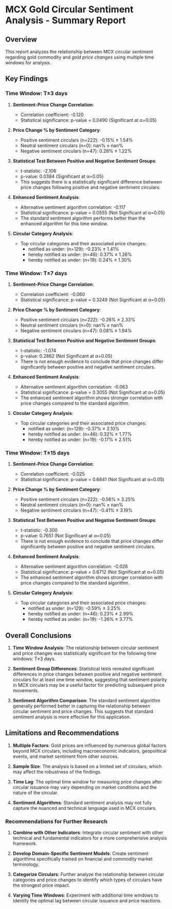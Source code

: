 
# MCX Gold Circular Sentiment Analysis - Summary Report

## Overview
This report analyzes the relationship between MCX circular sentiment regarding gold commodity and *gold price changes* using multiple time windows for analysis.

## Key Findings

### Time Window: T±3 days

1. **Sentiment-Price Change Correlation**:
   - Correlation coefficient: -0.120
   - Statistical significance: p-value = 0.0490 (Significant at α=0.05)

2. **Price Change % by Sentiment Category**:
   - Positive sentiment circulars (n=222): -0.15% ± 1.54%
   - Neutral sentiment circulars (n=0): nan% ± nan%
   - Negative sentiment circulars (n=47): 0.28% ± 1.22%

3. **Statistical Test Between Positive and Negative Sentiment Groups**:
   - t-statistic: -2.106
   - p-value: 0.0384 (Significant at α=0.05)
   - This suggests there is a statistically significant difference between price changes following positive and negative sentiment circulars.

4. **Enhanced Sentiment Analysis**:
   - Alternative sentiment algorithm correlation: -0.117
   - Statistical significance: p-value = 0.0555 (Not Significant at α=0.05)
   - The standard sentiment algorithm performs better than the enhanced algorithm for this time window.

5. **Circular Category Analysis**:
   - Top circular categories and their associated price changes:
     - notified as under: (n=129): -0.23% ± 1.41%
     - hereby notified as under: (n=46): 0.37% ± 1.26%
     - hereby  notified as under: (n=19): 0.24% ± 1.30%

### Time Window: T±7 days

1. **Sentiment-Price Change Correlation**:
   - Correlation coefficient: -0.060
   - Statistical significance: p-value = 0.3249 (Not Significant at α=0.05)

2. **Price Change % by Sentiment Category**:
   - Positive sentiment circulars (n=222): -0.26% ± 2.33%
   - Neutral sentiment circulars (n=0): nan% ± nan%
   - Negative sentiment circulars (n=47): 0.08% ± 1.94%

3. **Statistical Test Between Positive and Negative Sentiment Groups**:
   - t-statistic: -1.074
   - p-value: 0.2862 (Not Significant at α=0.05)
   - There is not enough evidence to conclude that price changes differ significantly between positive and negative sentiment circulars.

4. **Enhanced Sentiment Analysis**:
   - Alternative sentiment algorithm correlation: -0.063
   - Statistical significance: p-value = 0.3055 (Not Significant at α=0.05)
   - The enhanced sentiment algorithm shows stronger correlation with price changes compared to the standard algorithm.

5. **Circular Category Analysis**:
   - Top circular categories and their associated price changes:
     - notified as under: (n=129): -0.37% ± 2.10%
     - hereby notified as under: (n=46): 0.32% ± 1.77%
     - hereby  notified as under: (n=19): -0.17% ± 2.51%

### Time Window: T±15 days

1. **Sentiment-Price Change Correlation**:
   - Correlation coefficient: -0.025
   - Statistical significance: p-value = 0.6841 (Not Significant at α=0.05)

2. **Price Change % by Sentiment Category**:
   - Positive sentiment circulars (n=222): -0.56% ± 3.25%
   - Neutral sentiment circulars (n=0): nan% ± nan%
   - Negative sentiment circulars (n=47): -0.41% ± 3.19%

3. **Statistical Test Between Positive and Negative Sentiment Groups**:
   - t-statistic: -0.300
   - p-value: 0.7651 (Not Significant at α=0.05)
   - There is not enough evidence to conclude that price changes differ significantly between positive and negative sentiment circulars.

4. **Enhanced Sentiment Analysis**:
   - Alternative sentiment algorithm correlation: -0.026
   - Statistical significance: p-value = 0.6712 (Not Significant at α=0.05)
   - The enhanced sentiment algorithm shows stronger correlation with price changes compared to the standard algorithm.

5. **Circular Category Analysis**:
   - Top circular categories and their associated price changes:
     - notified as under: (n=129): -0.59% ± 3.25%
     - hereby notified as under: (n=46): 0.23% ± 2.99%
     - hereby  notified as under: (n=19): -1.26% ± 3.77%

## Overall Conclusions

1. **Time Window Analysis**: The relationship between circular sentiment and price changes was statistically significant for the following time windows: T±3 days.

2. **Sentiment Group Differences**: Statistical tests revealed significant differences in price changes between positive and negative sentiment circulars for at least one time window, suggesting that sentiment polarity in MCX circulars may be a useful factor for predicting subsequent price movements.

3. **Sentiment Algorithm Comparison**: The standard sentiment algorithm generally performed better in capturing the relationship between circular sentiment and price changes. This suggests that standard sentiment analysis is more effective for this application.

## Limitations and Recommendations

1. **Multiple Factors**: Gold prices are influenced by numerous global factors beyond MCX circulars, including macroeconomic indicators, geopolitical events, and market sentiment from other sources.

2. **Sample Size**: The analysis is based on a limited set of circulars, which may affect the robustness of the findings.

3. **Time Lag**: The optimal time window for measuring price changes after circular issuance may vary depending on market conditions and the nature of the circular.

4. **Sentiment Algorithms**: Standard sentiment analysis may not fully capture the nuanced and technical language used in MCX circulars.

### Recommendations for Further Research

1. **Combine with Other Indicators**: Integrate circular sentiment with other technical and fundamental indicators for a more comprehensive analysis framework.

2. **Develop Domain-Specific Sentiment Models**: Create sentiment algorithms specifically trained on financial and commodity market terminology.

3. **Categorize Circulars**: Further analyze the relationship between circular categories and price changes to identify which types of circulars have the strongest price impact.

4. **Varying Time Windows**: Experiment with additional time windows to identify the optimal lag between circular issuance and price reactions.
